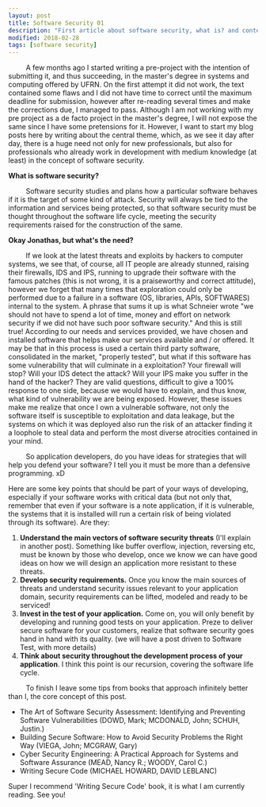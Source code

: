 ```yaml
---
layout: post
title: Software Security 01
description: "First article about software security, what is? and contextualization"
modified: 2018-02-28
tags: [software security]
---
```


<p>
&nbsp;&nbsp;&nbsp;&nbsp;&nbsp;&nbsp;&nbsp;&nbsp;&nbsp;A few months ago I started writing a pre-project with the intention of submitting it, and thus succeeding, in the master's degree in systems and computing offered by UFRN. On the first attempt it did not work, the text contained some flaws and I did not have time to correct until the maximum deadline for submission, however after re-reading several times and make the corrections due, I managed to pass. Although I am not working with my pre project as a de facto project in the master's degree, I will not expose the same since I have some pretensions for it. However, I want to start my blog posts here by writing about the central theme, which, as we see it day after day, there is a huge need not only for new professionals, but also for professionals who already work in development with medium knowledge (at least) in the concept of software security.
</p>

<p>
<b>What is software security?</b>
</p>

<p>
&nbsp;&nbsp;&nbsp;&nbsp;&nbsp;&nbsp;&nbsp;&nbsp;&nbsp;Software security studies and plans how a particular software behaves if it is the target of some kind of attack. Security will always be tied to the information and services being protected, so that software security must be thought throughout the software life cycle, meeting the security requirements raised for the construction of the same.
</p>

<p>
<b>Okay Jonathas, but what's the need?</b>
</p>

<p>
&nbsp;&nbsp;&nbsp;&nbsp;&nbsp;&nbsp;&nbsp;&nbsp;&nbsp;If we look at the latest threats and exploits by hackers to computer systems, we see that, of course, all IT people are already stunned, raising their firewalls, IDS and IPS, running to upgrade their software with the famous patches (this is not wrong, it is a praiseworthy and correct attitude), however we forget that many times that exploration could only be performed due to a failure in a software (OS, libraries, APIs, SOFTWARES) internal to the system. A phrase that sums it up is what Schneier wrote "we should not have to spend a lot of time, money and effort on network security if we did not have such poor software security." And this is still true! According to our needs and services provided, we have chosen and installed software that helps make our services available and / or offered. It may be that in this process is used a certain third party software, consolidated in the market, "properly tested", but what if this software has some vulnerability that will culminate in a exploitation? Your firewall will stop? Will your IDS detect the attack? Will your IPS make you suffer in the hand of the hacker? They are valid questions, difficult to give a 100% response to one side, because we would have to explain, and thus know, what kind of vulnerability we are being exposed. However, these issues make me realize that once I own a vulnerable software, not only the software itself is susceptible to exploitation and data leakage, but the systems on which it was deployed also run the risk of an attacker finding it a loophole to steal data and perform the most diverse atrocities contained in your mind.
</p>

<p>
&nbsp;&nbsp;&nbsp;&nbsp;&nbsp;&nbsp;&nbsp;&nbsp;&nbsp;So application developers, do you have ideas for strategies that will help you defend your software? I tell you it must be more than a defensive programming. xD

Here are some key points that should be part of your ways of developing, especially if your software works with critical data (but not only that, remember that even if your software is a note application, if it is vulnerable, the systems that it is installed will run a certain risk of being violated through its software). Are they:
</p>

1. <b>Understand the main vectors of software security threats</b> (I'll explain in another post). Something like buffer overflow, injection, reversing etc, must be known by those who develop, once we know we can have good ideas on how we will design an application more resistant to these threats.
2. <b>Develop security requirements.</b> Once you know the main sources of threats and understand security issues relevant to your application domain, security requirements can be lifted, modeled and ready to be serviced!
3. <b>Invest in the test of your application.</b> Come on, you will only benefit by developing and running good tests on your application. Preze to deliver secure software for your customers, realize that software security goes hand in hand with its quality. (we will have a post driven to Software Test, with more details)
4. <b>Think about security throughout the development process of your application</b>. I think this point is our recursion, covering the software life cycle.

<p>
&nbsp;&nbsp;&nbsp;&nbsp;&nbsp;&nbsp;&nbsp;&nbsp;&nbsp;To finish I leave some tips from books that approach infinitely better than I, the core concept of this post.
</P>

* The Art of Software Security Assessment: Identifying and Preventing Software Vulnerabilities (DOWD, Mark; MCDONALD, John; SCHUH, Justin.)
* Building Secure Software: How to Avoid Security Problems the Right Way (VIEGA, John; MCGRAW, Gary)
* Cyber Security Engineering: A Practical Approach for Systems and Software Assurance (MEAD, Nancy R.; WOODY, Carol C.)
* Writing Secure Code (MICHAEL HOWARD, DAVID LEBLANC)

<p>
Super I recommend 'Writing Secure Code' book, it is what I am currently reading.
See you!
<p/>

